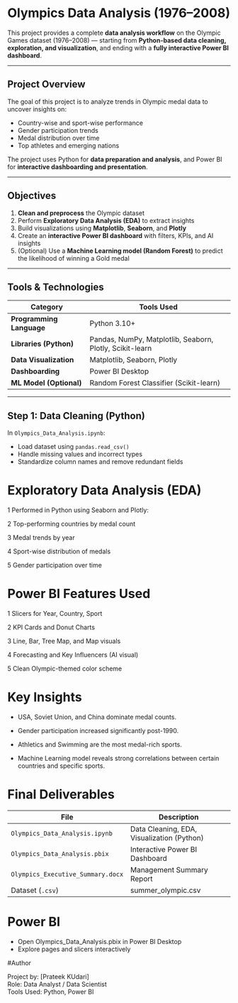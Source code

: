 #  Olympics Data Analysis (1976–2008)

This project provides a complete **data analysis workflow** on the Olympic Games dataset (1976–2008) — starting from **Python-based data cleaning, exploration, and visualization**, and ending with a **fully interactive Power BI dashboard**.

---

##  Project Overview

The goal of this project is to analyze trends in Olympic medal data to uncover insights on:
- Country-wise and sport-wise performance
- Gender participation trends
- Medal distribution over time
- Top athletes and emerging nations

The project uses Python for **data preparation and analysis**, and Power BI for **interactive dashboarding and presentation**.

---

##  Objectives

1. **Clean and preprocess** the Olympic dataset  
2. Perform **Exploratory Data Analysis (EDA)** to extract insights  
3. Build visualizations using **Matplotlib**, **Seaborn**, and **Plotly**  
4. Create an **interactive Power BI dashboard** with filters, KPIs, and AI insights  
5. (Optional) Use a **Machine Learning model (Random Forest)** to predict the likelihood of winning a Gold medal

---

##  Tools & Technologies

| Category | Tools Used |
|-----------|-------------|
| **Programming Language** | Python 3.10+ |
| **Libraries (Python)** | Pandas, NumPy, Matplotlib, Seaborn, Plotly, Scikit-learn |
| **Data Visualization** | Matplotlib, Seaborn, Plotly |
| **Dashboarding** | Power BI Desktop |
| **ML Model (Optional)** | Random Forest Classifier (Scikit-learn) |

---

##  Step 1: Data Cleaning (Python)

In `Olympics_Data_Analysis.ipynb`:
- Load dataset using `pandas.read_csv()`
- Handle missing values and incorrect types
- Standardize column names and remove redundant fields


# Exploratory Data Analysis (EDA)

1 Performed in Python using Seaborn and Plotly:

2 Top-performing countries by medal count

3 Medal trends by year

4 Sport-wise distribution of medals

5 Gender participation over time

# Power BI Features Used

1 Slicers for Year, Country, Sport

2 KPI Cards and Donut Charts

3 Line, Bar, Tree Map, and Map visuals

4 Forecasting and Key Influencers (AI visual)

5 Clean Olympic-themed color scheme  

# Key Insights

* USA, Soviet Union, and China dominate medal counts.

* Gender participation increased significantly post-1990.

* Athletics and Swimming are the most medal-rich sports.

* Machine Learning model reveals strong correlations between certain countries and specific sports.

  
# Final Deliverables
| File                              | Description                                |
| --------------------------------- | ------------------------------------------ |
| `Olympics_Data_Analysis.ipynb`    | Data Cleaning, EDA, Visualization (Python) |
| `Olympics_Data_Analysis.pbix`     | Interactive Power BI Dashboard             |
| `Olympics_Executive_Summary.docx` | Management Summary Report                  |
| Dataset (`.csv`)                  | summer_olympic.csv                         |

# Power BI

* Open Olympics_Data_Analysis.pbix in Power BI Desktop
* Explore pages and slicers interactively

#Author

Project by: [Prateek KUdari] <br>
Role: Data Analyst / Data Scientist <br>
Tools Used: Python, Power BI


